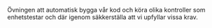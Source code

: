 Övningen att automatisk bygga vår kod och köra olika kontroller som enhetstestar och där igenom säkkerställa att vi upfyllar vissa krav.